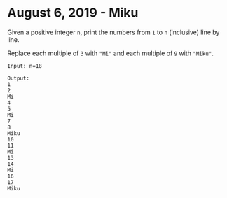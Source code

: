 # August 6, 2019 - Miku

Given a positive integer `n`, print the numbers from `1` to `n` (inclusive) 
line by line.

Replace each multiple of `3` with `"Mi"` and each multiple of `9` with `"Miku"`.

```
Input: n=18

Output:
1
2
Mi
4
5
Mi
7
8
Miku
10
11
Mi
13
14
Mi
16
17
Miku
```



